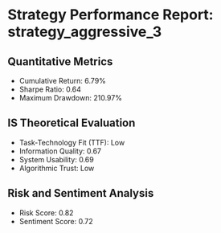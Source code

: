 # Strategy Performance Report: strategy_aggressive_3

## Quantitative Metrics
- Cumulative Return: 6.79%
- Sharpe Ratio: 0.64
- Maximum Drawdown: 210.97%

## IS Theoretical Evaluation
- Task-Technology Fit (TTF): Low
- Information Quality: 0.67
- System Usability: 0.69
- Algorithmic Trust: Low

## Risk and Sentiment Analysis
- Risk Score: 0.82
- Sentiment Score: 0.72
